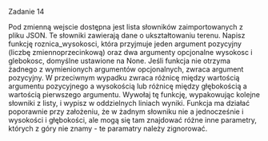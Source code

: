 Zadanie 14

Pod zmienną wejscie dostępna jest lista słowników zaimportowanych z pliku JSON. Te słowniki zawierają dane o ukształtowaniu terenu. Napisz funkcję roznica_wysokosci, która przyjmuje jeden argument pozycyjny (liczbę zmiennoprzecinkową) oraz dwa argumenty opcjonalne wysokosc i glebokosc, domyślne ustawione na None. Jeśli funkcja nie otrzyma żadnego z wymienionych argumentów opcjonalnych, zwraca argument pozycyjny. W przeciwnym wypadku zwraca różnicę między wartością argumentu pozycyjnego a wysokością lub różnicę między głębokością a wartością pierwszego argumentu. Wywołaj tę funkcję, wypakowując kolejne słowniki z listy, i wypisz w oddzielnych liniach wyniki. Funkcja ma działać poporawnie przy założeniu, że w żadnym słowniku nie a jednocześnie i wysokości i głębokości, ale mogą się tam znajdować różne inne parametry, których z góry nie znamy - te paramatry należy zignorować.